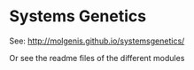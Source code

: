 Systems Genetics
================

See: http://molgenis.github.io/systemsgenetics/

Or see the readme files of the different modules 